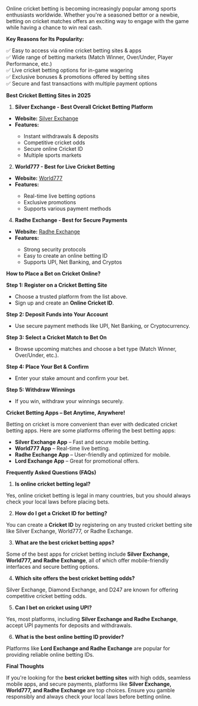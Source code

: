 <p>Online cricket betting is becoming increasingly popular among sports enthusiasts worldwide. Whether you're a seasoned bettor or a newbie, betting on cricket matches offers an exciting way to engage with the game while having a chance to win real cash.</p>
<p><strong>Key Reasons for Its Popularity:</strong></p>
<p>✅ Easy to access via online cricket betting sites &amp; apps<br /> ✅ Wide range of betting markets (Match Winner, Over/Under, Player Performance, etc.)<br /> ✅ Live cricket betting options for in-game wagering<br /> ✅ Exclusive bonuses &amp; promotions offered by betting sites<br /> ✅ Secure and fast transactions with multiple payment options</p>
<p><strong>Best Cricket Betting Sites in 2025</strong></p>
<ol>
<li><strong> Silver Exchange - Best Overall Cricket Betting Platform</strong></li>
</ol>
<ul>
<li><strong>Website:</strong> <a href="https://www.silverrexchcom.com/">Silver Exchange</a></li>
<li><strong>Features:</strong></li>
<ul>
<li>Instant withdrawals &amp; deposits</li>
<li>Competitive cricket odds</li>
<li>Secure online Cricket ID</li>
<li>Multiple sports markets</li>
</ul>
</ul>
<ol start="2">
<li><strong> World777 - Best for Live Cricket Betting</strong></li>
</ol>
<ul>
<li><strong>Website:</strong> <a href="https://world777signup.com/">World777</a></li>
<li><strong>Features:</strong></li>
<ul>
<li>Real-time live betting options</li>
<li>Exclusive promotions</li>
<li>Supports various payment methods</li>
</ul>
</ul>
<ol start="4">
<li><strong> Radhe Exchange - Best for Secure Payments</strong></li>
</ol>
<ul>
<li><strong>Website:</strong> <a href="https://radheexchxyz.com/">Radhe Exchange</a></li>
<li><strong>Features:</strong></li>
<ul>
<li>Strong security protocols</li>
<li>Easy to create an online betting ID</li>
<li>Supports UPI, Net Banking, and Cryptos</li>
</ul>
</ul>
<p><strong>How to Place a Bet on Cricket Online?</strong></p>
<p><strong>Step 1: Register on a Cricket Betting Site</strong></p>
<ul>
<li>Choose a trusted platform from the list above.</li>
<li>Sign up and create an <strong>Online Cricket ID</strong>.</li>
</ul>
<p><strong>Step 2: Deposit Funds into Your Account</strong></p>
<ul>
<li>Use secure payment methods like UPI, Net Banking, or Cryptocurrency.</li>
</ul>
<p><strong>Step 3: Select a Cricket Match to Bet On</strong></p>
<ul>
<li>Browse upcoming matches and choose a bet type (Match Winner, Over/Under, etc.).</li>
</ul>
<p><strong>Step 4: Place Your Bet &amp; Confirm</strong></p>
<ul>
<li>Enter your stake amount and confirm your bet.</li>
</ul>
<p><strong>Step 5: Withdraw Winnings</strong></p>
<ul>
<li>If you win, withdraw your winnings securely.</li>
</ul>
<p><strong>Cricket Betting Apps &ndash; Bet Anytime, Anywhere!</strong></p>
<p>Betting on cricket is more convenient than ever with dedicated cricket betting apps. Here are some platforms offering the best betting apps:</p>
<ul>
<li><strong>Silver Exchange App</strong> &ndash; Fast and secure mobile betting.</li>
<li><strong>World777 App</strong> &ndash; Real-time live betting.</li>
<li><strong>Radhe Exchange App</strong> &ndash; User-friendly and optimized for mobile.</li>
<li><strong>Lord Exchange App</strong> &ndash; Great for promotional offers.</li>
</ul>
<p><strong>Frequently Asked Questions (FAQs)</strong></p>
<ol>
<li><strong> Is online cricket betting legal?</strong></li>
</ol>
<p>Yes, online cricket betting is legal in many countries, but you should always check your local laws before placing bets.</p>
<ol start="2">
<li><strong> How do I get a Cricket ID for betting?</strong></li>
</ol>
<p>You can create a <strong>Cricket ID</strong> by registering on any trusted cricket betting site like Silver Exchange, World777, or Radhe Exchange.</p>
<ol start="3">
<li><strong> What are the best cricket betting apps?</strong></li>
</ol>
<p>Some of the best apps for cricket betting include <strong>Silver Exchange, World777, and Radhe Exchange</strong>, all of which offer mobile-friendly interfaces and secure betting options.</p>
<ol start="4">
<li><strong> Which site offers the best cricket betting odds?</strong></li>
</ol>
<p>Silver Exchange, Diamond Exchange, and D247 are known for offering competitive cricket betting odds.</p>
<ol start="5">
<li><strong> Can I bet on cricket using UPI?</strong></li>
</ol>
<p>Yes, most platforms, including <strong>Silver Exchange and Radhe Exchange</strong>, accept UPI payments for deposits and withdrawals.</p>
<ol start="6">
<li><strong> What is the best online betting ID provider?</strong></li>
</ol>
<p>Platforms like <strong>Lord Exchange and Radhe Exchange</strong> are popular for providing reliable online betting IDs.</p>
<p><strong>Final Thoughts</strong></p>
<p>If you're looking for the <strong>best cricket betting sites</strong> with high odds, seamless mobile apps, and secure payments, platforms like <strong>Silver Exchange, World777, and Radhe Exchange</strong> are top choices. Ensure you gamble responsibly and always check your local laws before betting online.</p>
